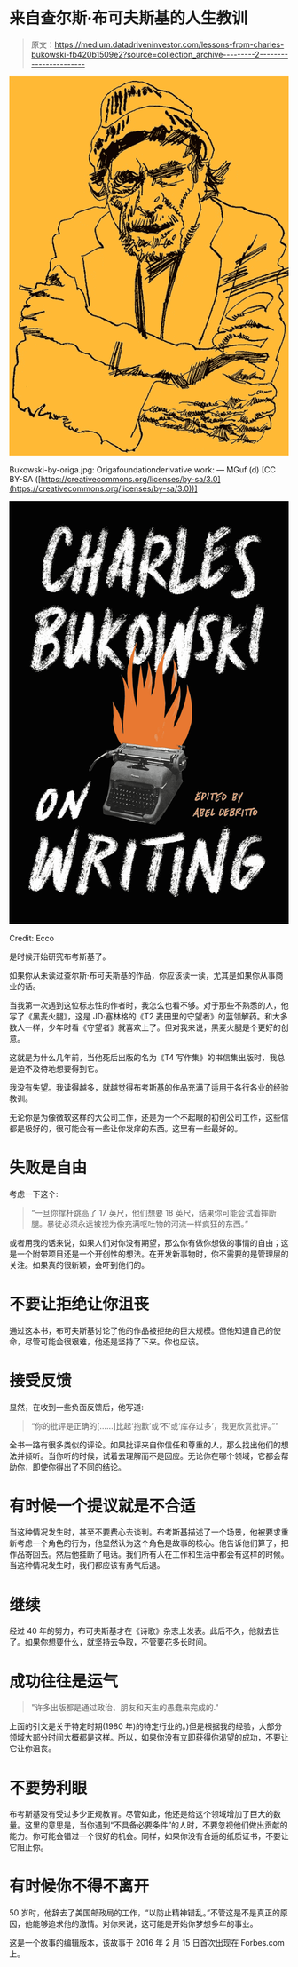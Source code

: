 # 来自查尔斯·布可夫斯基的人生教训

> 原文：<https://medium.datadriveninvestor.com/lessons-from-charles-bukowski-fb420b1509e2?source=collection_archive---------2----------------------->

![](img/9e90276fa6194cf667213c2aeb5e131b.png)

Bukowski-by-origa.jpg: Origafoundationderivative work: — MGuf (d) [CC BY-SA ([https://creativecommons.org/licenses/by-sa/3.0](https://creativecommons.org/licenses/by-sa/3.0))]

![](img/e37a2a51b8b695cb2bbba406296b4859.png)

Credit: Ecco

是时候开始研究布考斯基了。

如果你从未读过查尔斯·布可夫斯基的作品，你应该读一读，尤其是如果你从事商业的话。

当我第一次遇到这位标志性的作者时，我怎么也看不够。对于那些不熟悉的人，他写了《黑麦火腿》，这是 JD·塞林格的《T2 麦田里的守望者》的蓝领解药。和大多数人一样，少年时看《守望者》就喜欢上了。但对我来说，黑麦火腿是个更好的创意。

这就是为什么几年前，当他死后出版的名为《T4 写作集》的书信集出版时，我总是迫不及待地想要得到它。

我没有失望。我读得越多，就越觉得布考斯基的作品充满了适用于各行各业的经验教训。

无论你是为像微软这样的大公司工作，还是为一个不起眼的初创公司工作，这些信都是极好的，很可能会有一些让你发痒的东西。这里有一些最好的。

# 失败是自由

考虑一下这个:

> “一旦你撑杆跳高了 17 英尺，他们想要 18 英尺，结果你可能会试着摔断腿。暴徒必须永远被视为像充满呕吐物的河流一样疯狂的东西。”

或者用我的话来说，如果人们对你没有期望，那么你有做你想做的事情的自由；这是一个附带项目还是一个开创性的想法。在开发新事物时，你不需要的是管理层的关注。如果真的很新颖，会吓到他们的。

# 不要让拒绝让你沮丧

通过这本书，布可夫斯基讨论了他的作品被拒绝的巨大规模。但他知道自己的使命，尽管可能会很艰难，他还是坚持了下来。你也应该。

# 接受反馈

显然，在收到一些负面反馈后，他写道:

> “你的批评是正确的[……]比起‘抱歉’或‘不’或‘库存过多’，我更欣赏批评。”"

全书一路有很多类似的评论。如果批评来自你信任和尊重的人，那么找出他们的想法并倾听。当你听的时候，试着去理解而不是回应。无论你在哪个领域，它都会帮助你，即使你得出了不同的结论。

# 有时候一个提议就是不合适

当这种情况发生时，甚至不要费心去谈判。布考斯基描述了一个场景，他被要求重新考虑一个角色的行为，他显然认为这个角色是故事的核心。他告诉他们算了，把作品寄回去。然后他挂断了电话。我们所有人在工作和生活中都会有这样的时候。当这种情况发生时，我们都应该有勇气后退。

# 继续

经过 40 年的努力，布可夫斯基才在《诗歌》杂志上发表。此后不久，他就去世了。如果你想要什么，就坚持去争取，不管要花多长时间。

# 成功往往是运气

> "许多出版都是通过政治、朋友和天生的愚蠢来完成的."

上面的引文是关于特定时期(1980 年)的特定行业的。)但是根据我的经验，大部分领域大部分时间大概都是这样。所以，如果你没有立即获得你渴望的成功，不要让它让你沮丧。

# 不要势利眼

布考斯基没有受过多少正规教育。尽管如此，他还是给这个领域增加了巨大的数量。这里的意思是，当你遇到“不具备必要条件”的人时，不要忽视他们做出贡献的能力。你可能会错过一个很好的机会。同样，如果你没有合适的纸质证书，不要让它阻止你。

# 有时候你不得不离开

50 岁时，他辞去了美国邮政局的工作，“以防止精神错乱。”不管这是不是真正的原因，他能够追求他的激情。对你来说，这可能是开始你梦想多年的事业。

这是一个故事的编辑版本，该故事于 2016 年 2 月 15 日首次出现在 Forbes.com 上。